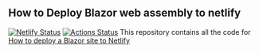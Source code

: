 
## How to Deploy Blazor web assembly to netlify
[![Netlify Status](https://api.netlify.com/api/v1/badges/e9ca5c96-39fa-410d-bbc5-c62bf26b1df9/deploy-status)](https://app.netlify.com/sites/imaginative-macaron-11fa8b/deploys)
[![Actions Status](https://github.com/garywoodfine/blazorsample/workflows/main/badge.svg)](https://github.com/garywoodfine/blazorsample/actions)
This repository contains all the code for [How to deploy a Blazor site to Netlify](https://garywoodfine.com/how-to-deploy-a-blazor-site-to-netlify "How to deploy Blazor site to Netlify") 
